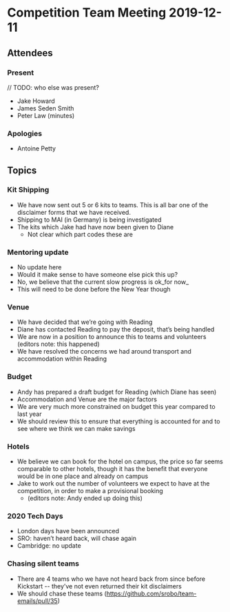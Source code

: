 # Competition Team Meeting 2019-12-11

## Attendees

### Present

// TODO: who else was present?
- Jake Howard
- James Seden Smith
- Peter Law (minutes)

### Apologies

- Antoine Petty

## Topics

### Kit Shipping

 * We have now sent out 5 or 6 kits to teams. This is all bar one of the disclaimer forms that we have received.
 * Shipping to MAI (in Germany) is being investigated
 * The kits which Jake had have now been given to Diane
   * Not clear which part codes these are

### Mentoring update

 * No update here
 * Would it make sense to have someone else pick this up?
 * No, we believe that the current slow progress is ok_for now_
 * This will need to be done before the New Year though

### Venue

 * We have decided that we’re going with Reading
 * Diane has contacted Reading to pay the deposit, that’s being handled
 * We are now in a position to announce this to teams and volunteers (editors note: this happened)
 * We have resolved the concerns we had around transport and accommodation within Reading

### Budget

 * Andy has prepared a draft budget for Reading (which Diane has seen)
 * Accommodation and Venue are the major factors
 * We are very much more constrained on budget this year compared to last year
 * We should review this to ensure that everything is accounted for and to see where we think we can make savings

### Hotels

 * We believe we can book for the hotel on campus, the price so far seems comparable to other hotels, though it has the benefit that everyone would be in one place and already on campus
 * Jake to work out the number of volunteers we expect to have at the competition, in order to make a provisional booking
   * (editors note: Andy ended up doing this)

### 2020 Tech Days

 * London days have been announced
 * SRO: haven’t heard back, will chase again
 * Cambridge: no update

### Chasing silent teams

 * There are 4 teams who we have not heard back from since before Kickstart -- they’ve not even returned their kit disclaimers
 * We should chase these teams (<https://github.com/srobo/team-emails/pull/35>)
